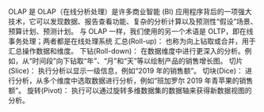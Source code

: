 OLAP 是 OLAP（在线分析处理）是许多商业智能 (BI) 应用程序背后的一项强大技术，它可以发现数据、报告查看功能、复杂的分析计算以及预测性“假设”场景、预算计划、预测计划。
与 OLAP 一样，我们使用的另一个术语是 OLTP，即在线事务处理；两者都是在线处理系统
汇总(Roll-up)： 也称为向上钻取或合并，用于汇总操作数据和维度。
下钻(Roll-down)： 在数据维度中进行更深入的分析。例如，从“时间段”向下钻取“年”、“月”和“天”等以绘制产品的销售增长图。
切片(Slice)： 执行分析以显示一级信息，例如“2019 年的销售额”。
切块(Dice)： 进行分析，从多个维度中选取数据进行分析，例如“班加罗尔 2019 年青苹果的销售额”。
旋转(Pivot)： 执行可以通过旋转多维数据集的数据轴来获得新数据视图的分析。
